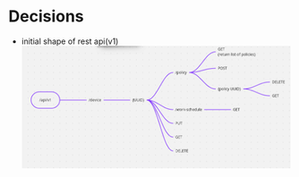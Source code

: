 
# Decisions
* initial shape of rest api(v1) ![rest-api-decision-log-v1.1.png](doc%2Frest-api-decision-log-v1.1.png)
